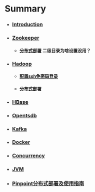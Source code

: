 # Summary

* ### [Introduction](README.md)
* ### [Zookeeper](/Zookeeper/README.md)

  * #### [分布式部署](/Zookeeper/分布式部署.md)  二级目录为啥设置没用？
* ### [Hadoop](/Hadoop/README.md)

  * #### [配置ssh免密码登录](/Hadoop/配置ssh免密码登录.md)
  * #### [分布式部署](/Hadoop/分布式部署.md)
* ### [HBase](/HBase/README.md)
* ### [Opentsdb](/Opentsdb/README.md)
* ### [Kafka](/Kafka/README.md)
* ### [Docker](/Docker/README.md)
* ### [Concurrency](/Concurrency/README.md)
* ### [JVM](/JVM/README.md)
* ### [Pinpoint分布式部署及使用指南](/Pinpoint/README.md)



